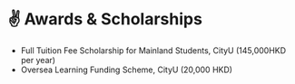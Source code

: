 # ✌️ Awards & Scholarships
- Full Tuition Fee Scholarship for Mainland Students, CityU (145,000HKD per year) 
- Oversea Learning Funding Scheme, CityU (20,000 HKD) 
